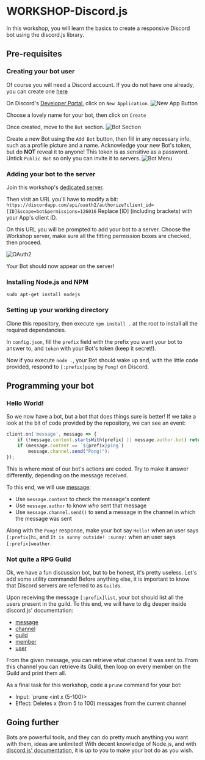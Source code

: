# WORKSHOP-Discord.js
In this workshop, you will learn the basics to create a responsive Discord bot using the discord.js library.


## Pre-requisites

### Creating your bot user
Of course you will need a Discord account.
If you do not have one already, you can create one [here](https://discordapp.com/register)

On Discord's [Developer Portal](https://discordapp.com/developers/applications/), click on `New Application`.
![New App Button](https://cdn.discordapp.com/attachments/517409912129716224/567713879249911820/unknown.png)

Choose a lovely name for your bot, then click on `Create`

Once created, move to the `Bot` section.
![Bot Section](https://cdn.discordapp.com/attachments/517409912129716224/567715805819699200/unknown.png)

Create a new Bot using the `Add Bot` button, then fill in any necessary info, such as a profile picture and a name.
Acknowledge your new Bot's token, but do **NOT** reveal it to anyone! This token is as sensitive as a password.
Untick `Public Bot` so only you can invite it to servers.
![Bot Menu](https://cdn.discordapp.com/attachments/517409912129716224/568734579318456349/unknown.png)

### Adding your bot to the server
Join this workshop's [dedicated server](https://discord.gg/hmmcufG).

Then visit an URL you'll have to modify a bit:
`https://discordapp.com/api/oauth2/authorize?client_id=[ID]&scope=bot&permissions=126016`
Replace \[ID\] (including brackets) with your App's client ID.

On this URL you will be prompted to add your bot to a server.
Choose the Workshop server, make sure all the fitting permission boxes are checked, then proceed.

![OAuth2](https://cdn.discordapp.com/attachments/517409912129716224/568735675533492234/unknown.png)

Your Bot should now appear on the server!


### Installing Node.js and NPM
`sudo apt-get install nodejs`

### Setting up your working directory
Clone this repository, then execute `npm install .` at the root to install all the required dependancies.

In `config.json`, fill the `prefix` field with the prefix you want your bot to answer to, and `token` with your Bot's token (keep it secret!).

Now if you execute `node .`, your Bot should wake up and, with the little code provided, respond to `[:prefix]ping` by `Pong!` on Discord.




## Programming your bot

### Hello World!
So we now have a bot, but a bot that does things sure is better!
If we take a look at the bit of code provided by the repository, we can see an event:

```js
client.on('message', message => {
    if (!message.content.startsWith(prefix) || message.author.bot) return;
    if (message.content == `${prefix}ping`)
        message.channel.send("Pong!");
});
```

This is where most of our bot's actions are coded.
Try to make it answer differently, depending on the message received.

To this end, we will use [message](https://discord.js.org/#/docs/main/stable/class/Message):
- Use `message.content` to check the message's content
- Use `message.author` to know *who* sent that message
- Use `message.channel.send()` to send a message in the channel in which the message was sent

Along with the `Pong!` response, make your bot say `Hello!` when an user says `[:prefix]hi`, and `It is sunny outside! :sunny:` when an user says `[:prefix]weather`.


### Not quite a RPG Guild
Ok, we have a fun discussion bot, but to be honest, it's pretty useless.
Let's add some utility commands!
Before anything else, it is important to know that Discord servers are referred to as `Guilds`.

Upon receiving the message `[:prefix]list`, your bot should list all the users present in the guild.
To this end, we will have to dig deeper inside discord.js' documentation:
- [message](https://discord.js.org/#/docs/main/stable/class/Message)
- [channel](https://discord.js.org/#/docs/main/stable/class/TextChannel)
- [guild](https://discord.js.org/#/docs/main/stable/class/Guild)
- [member](https://discord.js.org/#/docs/main/stable/class/GuildMember)
- [user](https://discord.js.org/#/docs/main/stable/class/User)

From the given message, you can retrieve what channel it was sent to. From this channel you can retrieve its Guild, then loop on every member on the Guild and print them all.

As a final task for this workshop, code a `prune` command for your bot:
- Input: `prune <int x (5-100)>
- Effect: Deletes x (from 5 to 100) messages from the current channel

## Going further

Bots are powerful tools, and they can do pretty much anything you want with them, ideas are unlimited!
With decent knowledge of Node.js, and with [discord.js' documentation](https://discord.js.org/#/docs/main/stable/general/welcome), it is up to you to make your bot do as you wish.
